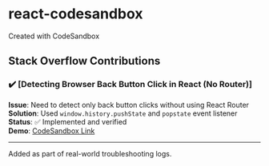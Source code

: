 # react-codesandbox
Created with CodeSandbox
## Stack Overflow Contributions

### ✔️ [Detecting Browser Back Button Click in React (No Router)]
**Issue**: Need to detect only back button clicks without using React Router  
**Solution**: Used `window.history.pushState` and `popstate` event listener  
**Status**: ✅ Implemented and verified  
**Demo**: [CodeSandbox Link](https://codesandbox.io/p/sandbox/ctlqqg?file=%2Fsrc%2FApp.tsx%3A3%2C1)

---
Added as part of real-world troubleshooting logs.  
